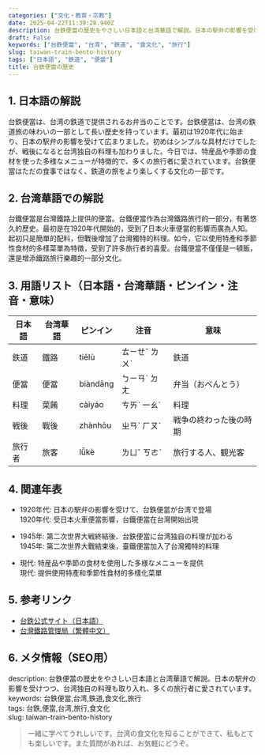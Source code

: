 ```yaml
---
categories: ["文化・教育・宗教"]
date: 2025-04-22T11:39:28.940Z
description: 台鉄便當の歴史をやさしい日本語と台湾華語で解説。日本の駅弁の影響を受けつつ、台湾独自の料理も取り入れ、多くの旅行者に愛されています。
draft: False
keywords: ["台鉄便當", "台湾", "鉄道", "食文化", "旅行"]
slug: taiwan-train-bento-history
tags: ["日本語", "鉄道", "便當"]
title: 台鉄便當の歴史
---
```




## 1. 日本語の解説
台鉄便當は、台湾の鉄道で提供されるお弁当のことです。台鉄便當は、台湾の鉄道旅の味わいの一部として長い歴史を持っています。最初は1920年代に始まり、日本の駅弁の影響を受けて広まりました。初めはシンプルな具材だけでしたが、戦後になると台湾独自の料理も加わりました。今日では、特産品や季節の食材を使った多様なメニューが特徴的で、多くの旅行者に愛されています。台鉄便當はただの食事ではなく、鉄道の旅をより楽しくする文化の一部です。

## 2. 台湾華語での解説  
台鐵便當是台灣鐵路上提供的便當。台鐵便當作為台灣鐵路旅行的一部分，有著悠久的歷史。最初是在1920年代開始的，受到了日本火車便當的影響而廣為人知。起初只是簡單的配料，但戰後增加了台灣獨特的料理。如今，它以使用特產和季節性食材的多樣菜單為特徵，受到了許多旅行者的喜愛。台鐵便當不僅僅是一頓飯，還是增添鐵路旅行樂趣的一部分文化。

## 3. 用語リスト（日本語・台湾華語・ピンイン・注音・意味）

| 日本語      | 台湾華語   | ピンイン     | 注音      | 意味                   |
|-------------|------------|--------------|-----------|------------------------|
| 鉄道        | 鐵路       | tiělù        | ㄊㄧㄝˇ ㄌㄨˋ | 鉄道                   |
| 便當        | 便當       | biàndāng     | ㄅㄧㄢˋ ㄉㄤ | 弁当（おべんとう）     |
| 料理        | 菜餚       | càiyáo       | ㄘㄞˋ 一ㄠˊ | 料理                   |
| 戦後        | 戰後       | zhànhòu      | ㄓㄢˋ ㄏㄡˋ| 戦争の終わった後の時期 |
| 旅行者      | 旅客       | lǚkè        | ㄌㄩˇ ㄎㄜˋ | 旅行する人、観光客     |

## 4. 関連年表

- 1920年代: 日本の駅弁の影響を受けて、台鉄便當が台湾で登場  
  1920年代: 受日本火車便當影響，台鐵便當在台灣開始出現
  
- 1945年: 第二次世界大戦終結後、台鉄便當に台湾独自の料理が加わる  
  1945年: 第二次世界大戰結束後，臺鐵便當加入了台灣獨特的料理
  
- 現代: 特産品や季節の食材を使用した多様なメニューを提供  
  現代: 提供使用特產和季節性食材的多樣化菜單

## 5. 参考リンク  

- [台鉄公式サイト（日本語）](https://jp.railway.gov.tw)
- [台灣鐵路管理局（繁體中文）](https://www.railway.gov.tw) 

## 6. メタ情報（SEO用）

description: 台鉄便當の歴史をやさしい日本語と台湾華語で解説。日本の駅弁の影響を受けつつ、台湾独自の料理も取り入れ、多くの旅行者に愛されています。  
keywords: 台鉄便當,台湾,鉄道,食文化,旅行  
tags: 台鉄,便當,台湾,旅行,食文化  
slug: taiwan-train-bento-history

>一緒に学べてうれしいです。台湾の食文化を知ることができて、私もとても楽しいです。また質問があれば、お気軽にどうぞ。